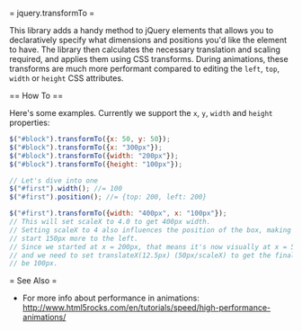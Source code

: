 = jquery.transformTo =

This library adds a handy method to jQuery elements that allows you to declaratively specify what dimensions and positions you'd like the element to have. The library then calculates the necessary translation and scaling required, and applies them using CSS transforms. During animations, these transforms are much more performant compared to editing the `left`, `top`, `width` or `height` CSS attributes.

== How To ==

Here's some examples. Currently we support the `x`, `y`, `width` and `height` properties:
```javascript
$("#block").transformTo({x: 50, y: 50});
$("#block").transformTo({x: "300px"});
$("#block").transformTo({width: "200px"});
$("#block").transformTo({height: "100px"});

// Let's dive into one
$("#first").width(); //= 100
$("#first").position(); //= {top: 200, left: 200}

$("#first").transformTo({width: "400px", x: "100px"});
// This will set scaleX to 4.0 to get 400px width.
// Setting scaleX to 4 also influences the position of the box, making it
// start 150px more to the left.
// Since we started at x = 200px, that means it's now visually at x = 50px,
// and we need to set translateX(12.5px) (50px/scaleX) to get the final x to
// be 100px.
```

= See Also =

* For more info about performance in animations: http://www.html5rocks.com/en/tutorials/speed/high-performance-animations/
